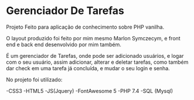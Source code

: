 # Gerenciador De Tarefas

Projeto Feito para aplicação de conhecimento sobre PHP vanilha.

O layout produzido foi feito por mim mesmo Marlon Symczecym, e front end e back end desenvolvido por mim também.

É um gerenciador de Tarefas, onde pode ser adicionado usuários, e logar com o seu usuário, assim adicionar, alterar e deletar tarefas, como também dar check em uma tarefa já concluída, e mudar o seu login e senha.

No projeto foi utilizado:

-CSS3
-HTML5
-JS(Jquery)
-FontAwesome 5
-PHP 7.4
-SQL (Mysql)
